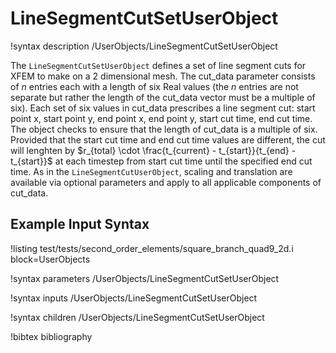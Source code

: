 # LineSegmentCutSetUserObject

!syntax description /UserObjects/LineSegmentCutSetUserObject

The `LineSegmentCutSetUserObject` defines a set of line segment cuts for XFEM
to make on a 2 dimensional mesh. The cut_data parameter consists of $n$ entries
each with a length of six Real values (the $n$ entries are not separate but
rather the length of the cut_data vector must be a multiple of six). Each set
of six values in cut_data prescribes a line segment cut: start point x, start
point y, end point x, end point y, start cut time, end cut time. The object
checks to ensure that the length of cut_data is a multiple of six. Provided
that the start cut time and end cut time values are different, the cut will
lenghten by $r_{total} \cdot \frac{t_{current} - t_{start}}{t_{end} -
t_{start}}$ at each timestep from start cut time until the specified end cut
time. As in the `LineSegmentCutUserObject`, scaling and translation are
available via optional parameters and apply to all applicable components of
cut_data.

## Example Input Syntax

!listing test/tests/second_order_elements/square_branch_quad9_2d.i block=UserObjects

!syntax parameters /UserObjects/LineSegmentCutSetUserObject

!syntax inputs /UserObjects/LineSegmentCutSetUserObject

!syntax children /UserObjects/LineSegmentCutSetUserObject

!bibtex bibliography
